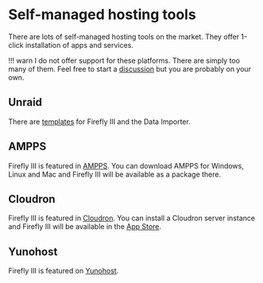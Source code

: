 # Self-managed hosting tools

There are lots of self-managed hosting tools on the market. They offer 1-click installation of apps and services.

!!! warn
    I do not offer support for these platforms. There are simply too many of them. Feel free to start a [discussion](https://github.com/orgs/firefly-iii/discussions) but you are probably on your own.

## Unraid

There are [templates](https://forums.unraid.net/topic/124146-support-smartphonelover-firefly-iii-data-importer/) for Firefly III and the Data Importer.

## AMPPS

Firefly III is featured in [AMPPS](https://www.ampps.com/). You can download AMPPS for Windows, Linux and Mac and Firefly III will be available as a package there.

## Cloudron

Firefly III is featured in [Cloudron](https://cloudron.io/). You can install a Cloudron server instance and Firefly III will be available in the [App Store](https://cloudron.io/store/org.fireflyiii.cloudronapp.html).

## Yunohost

Firefly III is featured on [Yunohost](https://yunohost.org/#/app_firefly-iii).
